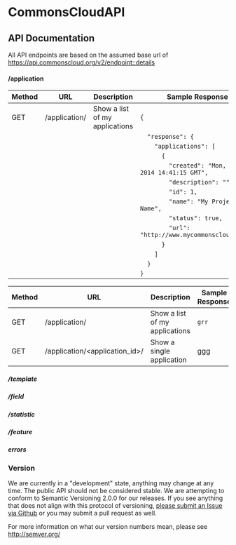 # CommonsCloudAPI


## API Documentation

All API endpoints are based on the assumed base url of https://api.commonscloud.org/v2/<endpoint::details>

#### /application

| Method | URL | Description | Sample Response
| --- | --- | --- | ---
| GET | /application/ | Show a list of my applications | `{`
|  |  |  | `  "response": {`
|  |  |  | `    "applications": [`
|  |  |  | `      {`
|  |  |  | `        "created": "Mon, 03 Mar 2014 14:41:15 GMT",`
|  |  |  | `        "description": "",`
|  |  |  | `        "id": 1,`
|  |  |  | `        "name": "My Project Name",`
|  |  |  | `        "status": true,`
|  |  |  | `        "url": "http://www.mycommonscloud.com/"`
|  |  |  | `      }`
|  |  |  | `    ]`
|  |  |  | `  }`
|  |  |  | `}`




| Method | URL | Description | Sample Response |
| --- | --- | --- | --- |
| GET | /application/ | Show a list of my applications | `grr`
| GET | /application/<application_id>/ | Show a single application | ggg


##### /template

##### /field

##### /statistic

##### /feature

##### errors


### Version

We are currently in a "development" state, anything may change at any time. The public API should not be considered stable. We are attempting to conform to Semantic Versioning 2.0.0 for our releases. If you see anything that does not align with this protocol of versioning, [please submit an Issue via Github](https://github.com/CommonsCloud/CommonsCloudAPI/issues) or you may submit a pull request as well.

For more information on what our version numbers mean, please see http://semver.org/